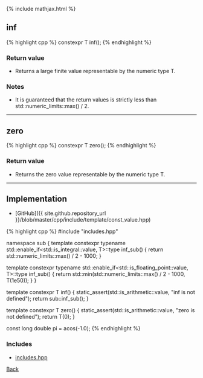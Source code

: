 {% include mathjax.html %}

## inf

{% highlight cpp %}
constexpr T inf();
{% endhighlight %}

### Return value

- Returns a large finite value representable by the numeric type T.

### Notes

- It is guaranteed that the return values is strictly less than std::numeric_limits<T>::max() / 2.

---------------------------------------

## zero

{% highlight cpp %}
constexpr T zero();
{% endhighlight %}

### Return value

- Returns the zero value representable by the numeric type T.

---------------------------------------

## Implementation

- [GitHub]({{ site.github.repository_url }}/blob/master/cpp/include/template/const_value.hpp)

{% highlight cpp %}
#include "includes.hpp"


namespace sub {
  template <typename T>
  constexpr typename std::enable_if<std::is_integral<T>::value, T>::type
  inf_sub() {
    return std::numeric_limits<T>::max() / 2 - 1000;
  }

  template <typename T>
  constexpr typename std::enable_if<std::is_floating_point<T>::value, T>::type
  inf_sub() {
    return std::min(std::numeric_limits<T>::max() / 2 - 1000, T(1e50));
  }
}

template <typename T> constexpr T inf() {
  static_assert(std::is_arithmetic<T>::value, "inf<T> is not defined");
  return sub::inf_sub<T>();
}

template <typename T> constexpr T zero() {
  static_assert(std::is_arithmetic<T>::value, "zero<T> is not defined");
  return T(0);
}

const long double pi = acos(-1.0);
{% endhighlight %}

### Includes

- [includes.hpp](includes)

[Back](../..)
